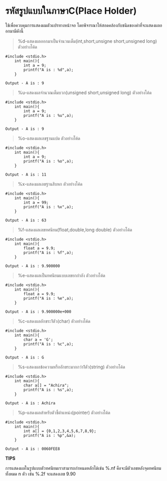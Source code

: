 # รหัสรูปแบบในภาษาC(Place Holder) #

   ใช้เพื่อควบคุมการแสดงผมตัวแปรทางหน้าจอ โดยพิจารณาให้สอดคล้องกับชนิดของค่าที่จะแสดงผลออกมามีดังนี้
    
>%d-แสดงผลออกมาเป็นจำนวนเต็ม(int,short,unsigne short,unsigned long)
ตัวอย่างโค้ด
~~~~~~
#include <stdio.h>
	int main(){
		int a = 9;
		printf("A is : %d",a);
	}
~~~~~~
~~~~~~
Output - A is : 9
~~~~~~

>%u-แสดงผลจำนวณเต็มบวก(unsigned short,unsigned long)
ตัวอย่างโค้ด
~~~~~~
#include <stdio.h>
	int main(){
		int a = 9;
		printf("A is : %u",a);
	}
~~~~~~
~~~~~~
Output - A is : 9
~~~~~~
>%o-แสดงผลเลขฐานแปด
ตัวอย่างโค้ด
~~~~~~
#include <stdio.h>
	int main(){
		int a = 9;
		printf("A is : %o",a);
	}
~~~~~~
~~~~~~
Output - A is : 11
~~~~~~

>%x-แสดงผลเลขฐานสิบหก
ตัวอย่างโค้ด
~~~~~~
#include <stdio.h>
	int main(){
		int a = 99;
		printf("A is : %x",a);
	}
~~~~~~
~~~~~~
Output - A is : 63
~~~~~~

>%f-แสดงผลเลขทศนิยม(float,double,long double)
ตัวอย่างโค้ด
~~~~~~
#include <stdio.h>
	int main(){
		float a = 9.9;
		printf("A is : %f",a);
	}
~~~~~~
~~~~~~
Output - A is : 9.900000
~~~~~~

>%e-แสดงผลเป็นทศนิยมแบบเลขยกกำลัง
ตัวอย่างโค้ด
~~~~~~
#include <stdio.h>
	int main(){
		float a = 9.9;
		printf("A is : %e",a);
	}
~~~~~~
~~~~~~
Output - A is : 9.900000e+000
~~~~~~

>%c-แสดงผลอักขระ1ตัว(char)
ตัวอย่างโค้ด
~~~~~~
#include <stdio.h>
	int main(){
		char a = 'G';
		printf("A is : %c",a);
	}
~~~~~~
~~~~~~
Output - A is : G
~~~~~~

>%s-แสดงผลข้อความหรืออักขระมากกว่า1ตัว(string)
ตัวอย่างโค้ด
~~~~~~
#include <stdio.h>
	int main(){
		char a[] = "Achira";
		printf("A is : %s",a);
	}
~~~~~~
~~~~~~
Output - A is : Achira
~~~~~~

>%p-แสดงผลสำหรับตัวชี้ตำแหน่ง(pointer)
ตัวอย่างโค้ด
~~~~~~
#include <stdio.h>
	int main(){
		int a[] = {0,1,2,3,4,5,6,7,8,9};
		printf("A is : %p",&a);
	}
~~~~~~
~~~~~~
Output - A is : 0060FEE8
~~~~~~


**TIPS**

การแสดงผลในรูปแบบตัวทศนิยมเราสามารถกำหนดหลักได้เช่น %.nf คือจะมีตัวเลขหลังจุดทศนิยมทั้งหมด n ตัว เช่น %.2f จะแสดงเลข 9.90
